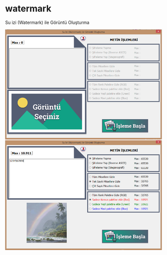 # watermark
Su izi (Watermark) ile Görüntü Oluşturma

![Form Görseli](https://github.com/autoconf/watermark/blob/master/form.png)
![Form Görseli](https://github.com/autoconf/watermark/blob/master/form1.png)


